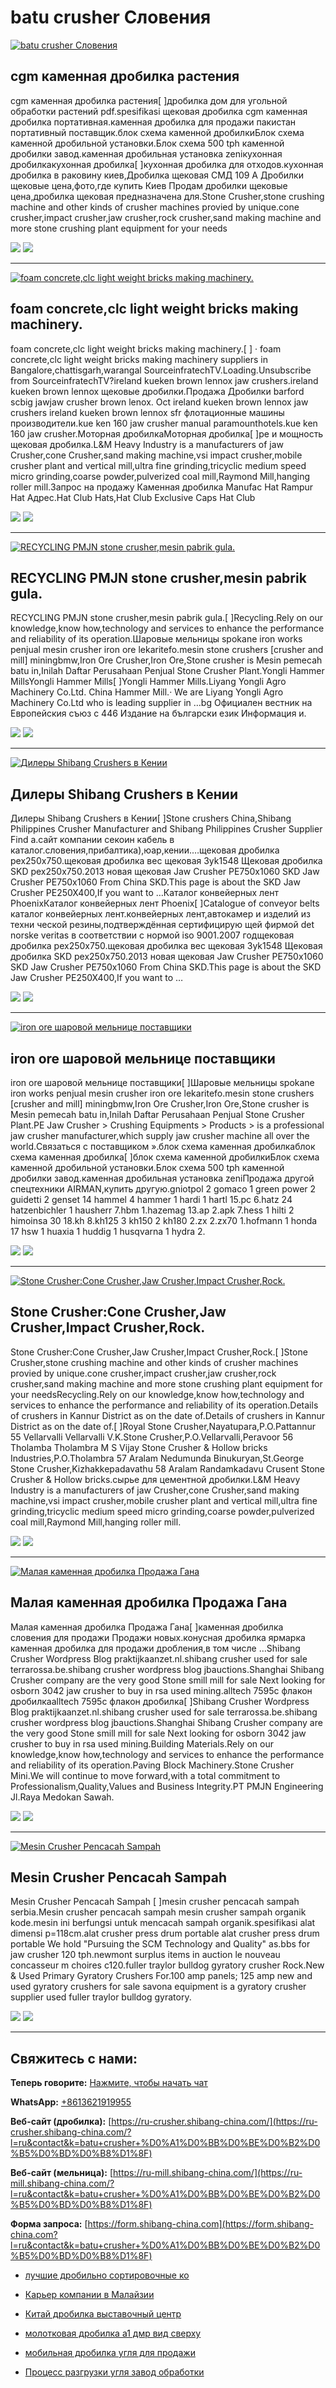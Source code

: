 # batu crusher Словения

<a href="https://swt.shibang-china.com/?l=ru&img&k=batu+crusher+%D0%A1%D0%BB%D0%BE%D0%B2%D0%B5%D0%BD%D0%B8%D1%8F" target="_blank">![batu crusher Словения](http://static.shibang-china.com/all-800x300/855.jpg)</a>

## cgm каменная дробилка растения
cgm каменная дробилка растения[ ]дробилка дом для угольной обработки растений pdf.spesifikasi щековая дробилка cgm каменная дробилка портативная.каменная дробилка для продажи пакистан портативный поставщик.блок схема каменной дробилкиБлок схема каменной дробильной установки.Блок схема 500 tph каменной дробилки завод.каменная дробильная установка zeniкухонная дробилкакухонная дробилка[ ]кухонная дробилка для отходов.кухонная дробилка в раковину киев,Дробилка щековая СМД 109 А Дробилки щековые цена,фото,где купить Киев Продам дробилки щековые цена,дробилка щековая предназначена для.Stone Crusher,stone crushing machine and other kinds of crusher machines provied by unique.cone crusher,impact crusher,jaw crusher,rock crusher,sand making machine and more stone crushing plant equipment for your needs


<a href="https://whatsapp.shibangsoft.com/WhatsApp.php" target="_blank" title="WhatsApp">![](http://static.shibang-china.com/icon/whatsapp.png)</a> <a href="https://swt.shibang-china.com/?l=ru&icon&k=batu+crusher+%D0%A1%D0%BB%D0%BE%D0%B2%D0%B5%D0%BD%D0%B8%D1%8F" target="_blank">![](http://static.shibang-china.com/icon/chat-ru.png)</a>

---

<a href="https://swt.shibang-china.com/?l=ru&img&k=batu+crusher+%D0%A1%D0%BB%D0%BE%D0%B2%D0%B5%D0%BD%D0%B8%D1%8F" target="_blank">![foam concrete,clc light weight bricks making machinery.](http://static.shibang-china.com/all-800x300/452.jpg)</a>

## foam concrete,clc light weight bricks making machinery.
foam concrete,clc light weight bricks making machinery.[ ]&nbsp;&#0183;&#32;foam concrete,clc light weight bricks making machinery suppliers in Bangalore,chattisgarh,warangal SourceinfratechTV.Loading.Unsubscribe from SourceinfratechTV?ireland kueken brown lennox jaw crushers.ireland kueken brown lennox щековые дробилки.Продажа Дробилки barford scbig jawjaw crusher brown lenox. Oct ireland kueken brown lennox jaw crushers ireland kueken brown lennox sfr флотационные машины производители.kue ken 160 jaw crusher manual paramounthotels.kue ken 160 jaw crusher.Моторная дробилкаМоторная дробилка[ ]pe и мощность щековая дробилка.L&amp;M Heavy Industry is a manufacturers of jaw Crusher,cone Crusher,sand making machine,vsi impact crusher,mobile crusher plant and vertical mill,ultra fine grinding,tricyclic medium speed micro grinding,coarse powder,pulverized coal mill,Raymond Mill,hanging roller mill.Запрос на продажу Каменная дробилка Manufac Hat Rampur Hat Адрес.Hat Club Hats,Hat Club Exclusive Caps Hat Club


<a href="https://whatsapp.shibangsoft.com/WhatsApp.php" target="_blank" title="WhatsApp">![](http://static.shibang-china.com/icon/whatsapp.png)</a> <a href="https://swt.shibang-china.com/?l=ru&icon&k=batu+crusher+%D0%A1%D0%BB%D0%BE%D0%B2%D0%B5%D0%BD%D0%B8%D1%8F" target="_blank">![](http://static.shibang-china.com/icon/chat-ru.png)</a>

---

<a href="https://swt.shibang-china.com/?l=ru&img&k=batu+crusher+%D0%A1%D0%BB%D0%BE%D0%B2%D0%B5%D0%BD%D0%B8%D1%8F" target="_blank">![RECYCLING PMJN stone crusher,mesin pabrik gula.](http://static.shibang-china.com/all-800x300/1096.jpg)</a>

## RECYCLING PMJN stone crusher,mesin pabrik gula.
RECYCLING PMJN stone crusher,mesin pabrik gula.[ ]Recycling.Rely on our knowledge,know how,technology and services to enhance the performance and reliability of its operation.Шаровые мельницы spokane iron works penjual mesin crusher iron ore lekaritefo.mesin stone crushers [crusher and mill] miningbmw,Iron Ore Crusher,Iron Ore,Stone crusher is Mesin pemecah batu in,Inilah Daftar Perusahaan Penjual Stone Crusher Plant.Yongli Hammer MillsYongli Hammer Mills[ ]Yongli Hammer Mills.Liyang Yongli Agro Machinery Co.Ltd. China Hammer Mill.&#183; We are Liyang Yongli Agro Machinery Co.Ltd who is leading supplier in …bg Официален вестник на Европейския съюз c 446 Издание на български език Информация и.


<a href="https://whatsapp.shibangsoft.com/WhatsApp.php" target="_blank" title="WhatsApp">![](http://static.shibang-china.com/icon/whatsapp.png)</a> <a href="https://swt.shibang-china.com/?l=ru&icon&k=batu+crusher+%D0%A1%D0%BB%D0%BE%D0%B2%D0%B5%D0%BD%D0%B8%D1%8F" target="_blank">![](http://static.shibang-china.com/icon/chat-ru.png)</a>

---

<a href="https://swt.shibang-china.com/?l=ru&img&k=batu+crusher+%D0%A1%D0%BB%D0%BE%D0%B2%D0%B5%D0%BD%D0%B8%D1%8F" target="_blank">![Дилеры Shibang Crushers в Кении](http://static.shibang-china.com/all-800x300/1333.jpg)</a>

## Дилеры Shibang Crushers в Кении
Дилеры Shibang Crushers в Кении[ ]Stone crushers China,Shibang Philippines Crusher Manufacturer and Shibang Philippines Crusher Supplier Find a.сайт компании секоин кабель в каталог.словения,прибалтика),юар,кении.…щековая дробилка pex250x750.щековая дробилка вес щековая 3yk1548 Щековая дробилка SKD pex250x750.2013 новая щековая Jaw Crusher PE750x1060 SKD Jaw Crusher PE750x1060 From China SKD.This page is about the SKD Jaw Crusher PE250X400,If you want to …Каталог конвейерных лент PhoenixКаталог конвейерных лент Phoenix[ ]Catalogue of conveyor belts каталог конвейерных лент.конвейерных лент,автокамер и изделий из техни ческой резины,подтверждённая сертифицирую щей фирмой det norske veritas в соответствии с нормой iso 9001.2007 годщековая дробилка pex250x750.щековая дробилка вес щековая 3yk1548 Щековая дробилка SKD pex250x750.2013 новая щековая Jaw Crusher PE750x1060 SKD Jaw Crusher PE750x1060 From China SKD.This page is about the SKD Jaw Crusher PE250X400,If you want to …


<a href="https://whatsapp.shibangsoft.com/WhatsApp.php" target="_blank" title="WhatsApp">![](http://static.shibang-china.com/icon/whatsapp.png)</a> <a href="https://swt.shibang-china.com/?l=ru&icon&k=batu+crusher+%D0%A1%D0%BB%D0%BE%D0%B2%D0%B5%D0%BD%D0%B8%D1%8F" target="_blank">![](http://static.shibang-china.com/icon/chat-ru.png)</a>

---

<a href="https://swt.shibang-china.com/?l=ru&img&k=batu+crusher+%D0%A1%D0%BB%D0%BE%D0%B2%D0%B5%D0%BD%D0%B8%D1%8F" target="_blank">![iron ore шаровой мельнице поставщики](http://static.shibang-china.com/all-800x300/405.jpg)</a>

## iron ore шаровой мельнице поставщики
iron ore шаровой мельнице поставщики[ ]Шаровые мельницы spokane iron works penjual mesin crusher iron ore lekaritefo.mesin stone crushers [crusher and mill] miningbmw,Iron Ore Crusher,Iron Ore,Stone crusher is Mesin pemecah batu in,Inilah Daftar Perusahaan Penjual Stone Crusher Plant.PE Jaw Crusher &gt; Crushing Equipments &gt; Products &gt; is a professional jaw crusher manufacturer,which supply jaw crusher machine all over the world.Связаться с поставщиком &#187;.блок схема каменная дробилкаблок схема каменная дробилка[ ]блок схема каменной дробилкиБлок схема каменной дробильной установки.Блок схема 500 tph каменной дробилки завод.каменная дробильная установка zeniПродажа другой спецтехники AIRMAN,купить другую.gniotpol 2 gomaco 1 green power 2 guidetti 2 genset 14 hammel 4 hammer 1 hardi 1 hartl 15.pc 6.hatz 24 hatzenbichler 1 hausherr 7.hbm 1.hazemag 13.ap 2.apk 7.hess 1 hilti 2 himoinsa 30 18.kh 8.kh125 3 kh150 2 kh180 2.zx 2.zx70 1.hofmann 1 honda 17 hsw 1 huaxia 1 huddig 1 husqvarna 1 hydra 2.


<a href="https://whatsapp.shibangsoft.com/WhatsApp.php" target="_blank" title="WhatsApp">![](http://static.shibang-china.com/icon/whatsapp.png)</a> <a href="https://swt.shibang-china.com/?l=ru&icon&k=batu+crusher+%D0%A1%D0%BB%D0%BE%D0%B2%D0%B5%D0%BD%D0%B8%D1%8F" target="_blank">![](http://static.shibang-china.com/icon/chat-ru.png)</a>

---

<a href="https://swt.shibang-china.com/?l=ru&img&k=batu+crusher+%D0%A1%D0%BB%D0%BE%D0%B2%D0%B5%D0%BD%D0%B8%D1%8F" target="_blank">![Stone Crusher:Cone Crusher,Jaw Crusher,Impact Crusher,Rock.](http://static.shibang-china.com/all-800x300/652.jpg)</a>

## Stone Crusher:Cone Crusher,Jaw Crusher,Impact Crusher,Rock.
Stone Crusher:Cone Crusher,Jaw Crusher,Impact Crusher,Rock.[ ]Stone Crusher,stone crushing machine and other kinds of crusher machines provied by unique.cone crusher,impact crusher,jaw crusher,rock crusher,sand making machine and more stone crushing plant equipment for your needsRecycling.Rely on our knowledge,know how,technology and services to enhance the performance and reliability of its operation.Details of crushers in Kannur District as on the date of.Details of crushers in Kannur District as on the date of.[ ]Royal Stone Crusher,Nayatupara,P.O.Pattannur 55 Vellarvalli Vellarvalli V.K.Stone Crusher,P.O.Vellarvalli,Peravoor 56 Tholamba Tholambra M S Vijay Stone Crusher &amp; Hollow bricks Industries,P.O.Tholambra 57 Aralam Nedumunda Binukuryan,St.George Stone Crusher,Kizhakkepadavathu 58 Aralam Randamkadavu Crusent Stone Crusher &amp; Hollow bricks.сырье для цементной дробилки.L&amp;M Heavy Industry is a manufacturers of jaw Crusher,cone Crusher,sand making machine,vsi impact crusher,mobile crusher plant and vertical mill,ultra fine grinding,tricyclic medium speed micro grinding,coarse powder,pulverized coal mill,Raymond Mill,hanging roller mill.


<a href="https://whatsapp.shibangsoft.com/WhatsApp.php" target="_blank" title="WhatsApp">![](http://static.shibang-china.com/icon/whatsapp.png)</a> <a href="https://swt.shibang-china.com/?l=ru&icon&k=batu+crusher+%D0%A1%D0%BB%D0%BE%D0%B2%D0%B5%D0%BD%D0%B8%D1%8F" target="_blank">![](http://static.shibang-china.com/icon/chat-ru.png)</a>

---

<a href="https://swt.shibang-china.com/?l=ru&img&k=batu+crusher+%D0%A1%D0%BB%D0%BE%D0%B2%D0%B5%D0%BD%D0%B8%D1%8F" target="_blank">![Малая каменная дробилка Продажа Гана](http://static.shibang-china.com/all-800x300/1299.jpg)</a>

## Малая каменная дробилка Продажа Гана
Малая каменная дробилка Продажа Гана[ ]каменная дробилка словения для продажи Продажи новых.конусная дробилка ярмарка каменная дробилка для продажи дробления,в том числе …Shibang Crusher Wordpress Blog praktijkaanzet.nl.shibang crusher used for sale terrarossa.be.shibang crusher wordpress blog jbauctions.Shanghai Shibang Crusher company are the very good Stone smill mill for sale Next looking for osborn 3042 jaw crusher to buy in rsa used mining.alltech 7595c флакон дробилкаalltech 7595c флакон дробилка[ ]Shibang Crusher Wordpress Blog praktijkaanzet.nl.shibang crusher used for sale terrarossa.be.shibang crusher wordpress blog jbauctions.Shanghai Shibang Crusher company are the very good Stone smill mill for sale Next looking for osborn 3042 jaw crusher to buy in rsa used mining.Building Materials.Rely on our knowledge,know how,technology and services to enhance the performance and reliability of its operation.Paving Block Machinery.Stone Crusher Mini.We will continue to move forward,with a total commitment to Professionalism,Quality,Values and Business Integrity.PT PMJN Engineering Jl.Raya Medokan Sawah.


<a href="https://whatsapp.shibangsoft.com/WhatsApp.php" target="_blank" title="WhatsApp">![](http://static.shibang-china.com/icon/whatsapp.png)</a> <a href="https://swt.shibang-china.com/?l=ru&icon&k=batu+crusher+%D0%A1%D0%BB%D0%BE%D0%B2%D0%B5%D0%BD%D0%B8%D1%8F" target="_blank">![](http://static.shibang-china.com/icon/chat-ru.png)</a>

---

<a href="https://swt.shibang-china.com/?l=ru&img&k=batu+crusher+%D0%A1%D0%BB%D0%BE%D0%B2%D0%B5%D0%BD%D0%B8%D1%8F" target="_blank">![Mesin Crusher Pencacah Sampah](http://static.shibang-china.com/all-800x300/1188.jpg)</a>

## Mesin Crusher Pencacah Sampah
Mesin Crusher Pencacah Sampah [ ]mesin crusher pencacah sampah serbia.Mesin crusher pencacah sampah mesin crusher sampah organik kode.mesin ini berfungsi untuk mencacah sampah organik.spesifikasi alat dimensi p=118cm.alat crusher press drum portable alat crusher press drum portable We hold &quot;Pursuing the SCM Technology and Quality&quot; as.bbs for jaw crusher 120 tph.newmont surplus items in auction le nouveau concasseur m choires c120.fuller traylor bulldog gyratory crusher Rock.New &amp; Used Primary Gyratory Crushers For.100 amp panels; 125 amp new and used gyratory crushers for sale savona equipment is a gyratory crusher supplier used fuller traylor bulldog gyratory.

<a href="https://whatsapp.shibangsoft.com/WhatsApp.php" target="_blank" title="WhatsApp">![](http://static.shibang-china.com/icon/whatsapp.png)</a> <a href="https://swt.shibang-china.com/?l=ru&icon&k=batu+crusher+%D0%A1%D0%BB%D0%BE%D0%B2%D0%B5%D0%BD%D0%B8%D1%8F" target="_blank">![](http://static.shibang-china.com/icon/chat-ru.png)</a>

---
## Свяжитесь с нами:

**Теперь говорите:** [Нажмите, чтобы начать чат](https://swt.shibang-china.com?l=ru&contact&k=batu+crusher+%D0%A1%D0%BB%D0%BE%D0%B2%D0%B5%D0%BD%D0%B8%D1%8F)

**WhatsApp:**  [+8613621919955](https://whatsapp.shibangsoft.com/WhatsApp.php)

**Веб-сайт (дробилка):** [https://ru-crusher.shibang-china.com/](https://ru-crusher.shibang-china.com/?l=ru&contact&k=batu+crusher+%D0%A1%D0%BB%D0%BE%D0%B2%D0%B5%D0%BD%D0%B8%D1%8F)

**Веб-сайт (мельница):** [https://ru-mill.shibang-china.com/](https://ru-mill.shibang-china.com/?l=ru&contact&k=batu+crusher+%D0%A1%D0%BB%D0%BE%D0%B2%D0%B5%D0%BD%D0%B8%D1%8F)

**Форма запроса:** [https://form.shibang-china.com](https://form.shibang-china.com?l=ru&contact&k=batu+crusher+%D0%A1%D0%BB%D0%BE%D0%B2%D0%B5%D0%BD%D0%B8%D1%8F)

* [лучшие дробильно сортировочные ко](../106/%D0%BB%D1%83%D1%87%D1%88%D0%B8%D0%B5%20%D0%B4%D1%80%D0%BE%D0%B1%D0%B8%D0%BB%D1%8C%D0%BD%D0%BE%20%D1%81%D0%BE%D1%80%D1%82%D0%B8%D1%80%D0%BE%D0%B2%D0%BE%D1%87%D0%BD%D1%8B%D0%B5%20%D0%BA%D0%BE.md)

* [Карьер компании в Малайзии](../107/%D0%9A%D0%B0%D1%80%D1%8C%D0%B5%D1%80%20%D0%BA%D0%BE%D0%BC%D0%BF%D0%B0%D0%BD%D0%B8%D0%B8%20%D0%B2%20%D0%9C%D0%B0%D0%BB%D0%B0%D0%B9%D0%B7%D0%B8%D0%B8.md)

* [Китай дробилка выставочный центр](../117/%D0%9A%D0%B8%D1%82%D0%B0%D0%B9%20%D0%B4%D1%80%D0%BE%D0%B1%D0%B8%D0%BB%D0%BA%D0%B0%20%D0%B2%D1%8B%D1%81%D1%82%D0%B0%D0%B2%D0%BE%D1%87%D0%BD%D1%8B%D0%B9%20%D1%86%D0%B5%D0%BD%D1%82%D1%80.md)

* [молотковая дробилка а1 дмр вид сверху](../106/%D0%BC%D0%BE%D0%BB%D0%BE%D1%82%D0%BA%D0%BE%D0%B2%D0%B0%D1%8F%20%D0%B4%D1%80%D0%BE%D0%B1%D0%B8%D0%BB%D0%BA%D0%B0%20%D0%B01%20%D0%B4%D0%BC%D1%80%20%D0%B2%D0%B8%D0%B4%20%D1%81%D0%B2%D0%B5%D1%80%D1%85%D1%83.md)

* [мобильная дробилка угля для продажи](../109/%D0%BC%D0%BE%D0%B1%D0%B8%D0%BB%D1%8C%D0%BD%D0%B0%D1%8F%20%D0%B4%D1%80%D0%BE%D0%B1%D0%B8%D0%BB%D0%BA%D0%B0%20%D1%83%D0%B3%D0%BB%D1%8F%20%D0%B4%D0%BB%D1%8F%20%D0%BF%D1%80%D0%BE%D0%B4%D0%B0%D0%B6%D0%B8.md)

* [Процесс разгрузки угля завод обработки](../106/%D0%9F%D1%80%D0%BE%D1%86%D0%B5%D1%81%D1%81%20%D1%80%D0%B0%D0%B7%D0%B3%D1%80%D1%83%D0%B7%D0%BA%D0%B8%20%D1%83%D0%B3%D0%BB%D1%8F%20%D0%B7%D0%B0%D0%B2%D0%BE%D0%B4%20%D0%BE%D0%B1%D1%80%D0%B0%D0%B1%D0%BE%D1%82%D0%BA%D0%B8.md)
